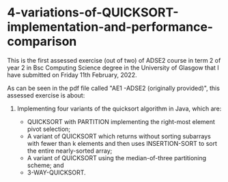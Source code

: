 # 4-variations-of-QUICKSORT-implementation-and-performance-comparison

This is the first assessed exercise (out of two) of ADSE2 course in term 2 of year 2 in
Bsc Computing Science degree in the University of Glasgow that I have submitted on Friday 11th February, 2022.

As can be seen in the pdf file called "AE1 -ADSE2 (originally provided)",
this assessed exercise is about:

1. Implementing four variants of the quicksort algorithm in Java, which are:

    - QUICKSORT with PARTITION implementing the right-most element pivot selection;
    - A variant of QUICKSORT which returns without sorting subarrays with fewer than k elements
      and then uses INSERTION-SORT to sort the entire nearly-sorted array;
    - A variant of QUICKSORT using the median-of-three partitioning scheme; and
    - 3-WAY-QUICKSORT.
